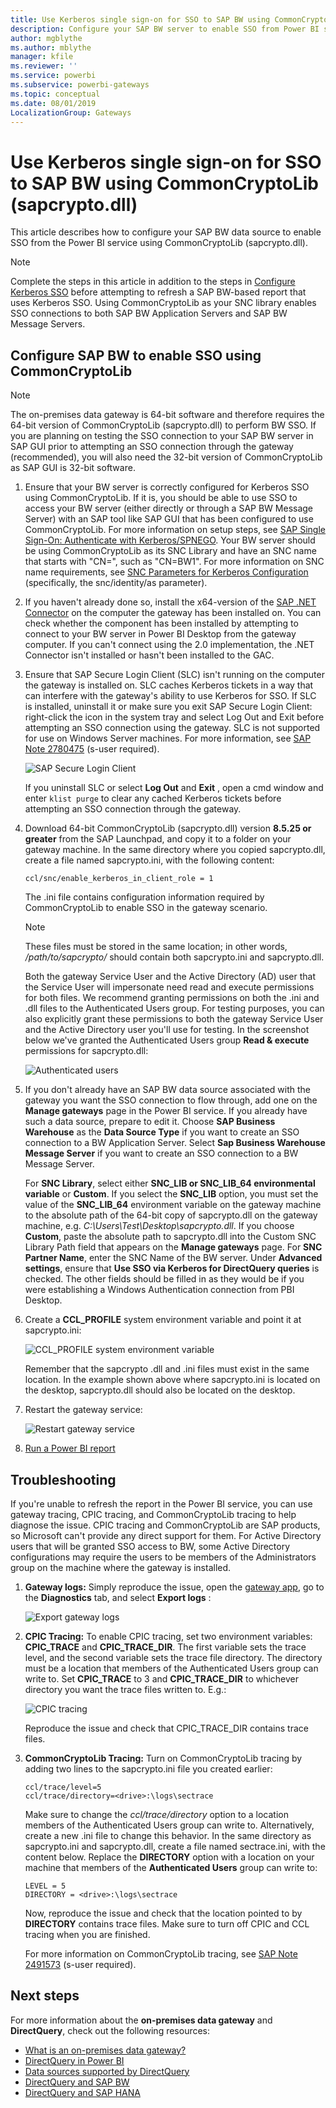 ```yaml
---
title: Use Kerberos single sign-on for SSO to SAP BW using CommonCryptoLib (sapcrypto.dll)
description: Configure your SAP BW server to enable SSO from Power BI service using CommonCryptoLib (sapcrypto.dll)
author: mgblythe
ms.author: mblythe
manager: kfile
ms.reviewer: ''
ms.service: powerbi
ms.subservice: powerbi-gateways
ms.topic: conceptual
ms.date: 08/01/2019
LocalizationGroup: Gateways
---
```


# Use Kerberos single sign-on for SSO to SAP BW using CommonCryptoLib (sapcrypto.dll)

This article describes how to configure your SAP BW data source to enable SSO from the Power BI service using CommonCryptoLib (sapcrypto.dll).

> [!NOTE]
> Complete the steps in this article in addition to the steps in [Configure Kerberos SSO](service-gateway-sso-kerberos.md) before attempting to refresh a SAP BW-based report that uses Kerberos SSO. Using CommonCryptoLib as your SNC library enables SSO connections to both SAP BW Application Servers and SAP BW Message Servers.

## Configure SAP BW to enable SSO using CommonCryptoLib

> [!NOTE]
> The on-premises data gateway is 64-bit software and therefore requires the 64-bit version of CommonCryptoLib (sapcrypto.dll) to perform BW SSO. If you are planning on testing the SSO connection to your SAP BW server in SAP GUI prior to attempting an SSO connection through the gateway (recommended), you will also need the 32-bit version of CommonCryptoLib as SAP GUI is 32-bit software.

1. Ensure that your BW server is correctly configured for Kerberos SSO using CommonCryptoLib. If it is, you should be able to use SSO to access your BW server (either directly or through a SAP BW Message Server) with an SAP tool like SAP GUI that has been configured to use CommonCryptoLib. For more information on setup steps, see [SAP Single Sign-On: Authenticate with Kerberos/SPNEGO](https://blogs.sap.com/2017/07/27/sap-single-sign-on-authenticate-with-kerberosspnego/). Your BW server should be using CommonCryptoLib as its SNC Library and have an SNC name that starts with "CN=", such as "CN=BW1". For more information on SNC name requirements, see [SNC Parameters for Kerberos Configuration](https://help.sap.com/viewer/df185fd53bb645b1bd99284ee4e4a750/3.0/en-US/360534094511490d91b9589d20abb49a.html) (specifically, the snc/identity/as parameter).

1. If you haven't already done so, install the x64-version of the [SAP .NET Connector](https://support.sap.com/en/product/connectors/msnet.html) on the computer the gateway has been installed on. You can check whether the component has been installed by attempting to connect to your BW server in  Power BI Desktop from the gateway computer. If you can't connect using the 2.0 implementation, the .NET Connector isn't installed or hasn't been installed to the GAC.

1. Ensure that SAP Secure Login Client (SLC) isn't running on the computer the gateway is installed on. SLC caches Kerberos tickets in a way that can interfere with the gateway's ability to use Kerberos for SSO. If SLC is installed, uninstall it or make sure you exit SAP Secure Login Client: right-click the icon in the system tray and select Log Out and Exit before attempting an SSO connection using the gateway. SLC is not supported for use on Windows Server machines. For more information, see [SAP Note 2780475](https://launchpad.support.sap.com/#/notes/2780475) (s-user required).

    ![SAP Secure Login Client](media/service-gateway-sso-kerberos/sap-secure-login-client.png)

    If you uninstall SLC or select **Log Out** and **Exit** , open a cmd window and enter `klist purge` to clear any cached Kerberos tickets before attempting an SSO connection through the gateway.

1. Download 64-bit CommonCryptoLib (sapcrypto.dll) version **8.5.25 or greater** from the SAP Launchpad, and copy it to a folder on your gateway machine. In the same directory where you copied sapcrypto.dll, create a file named sapcrypto.ini, with the following content:

    ```
    ccl/snc/enable_kerberos_in_client_role = 1
    ```

    The .ini file contains configuration information required by CommonCryptoLib to enable SSO in the gateway scenario.

    > [!NOTE]
    > These files must be stored in the same location; in other words, _/path/to/sapcrypto/_ should contain both sapcrypto.ini and sapcrypto.dll.

    Both the gateway Service User and the Active Directory (AD) user that the Service User will impersonate need read and execute permissions for both files. We recommend granting permissions on both the .ini and .dll files to the Authenticated Users group. For testing purposes, you can also explicitly grant these permissions to both the gateway Service User and the Active Directory user you'll use for testing. In the screenshot below we've granted the Authenticated Users group **Read &amp; execute** permissions for sapcrypto.dll:

    ![Authenticated users](media/service-gateway-sso-kerberos/authenticated-users.png)

1. If you don't already have an SAP BW data source associated with the gateway you want the SSO connection to flow through, add one on the **Manage gateways** page in the Power BI service. If you already have such a data source, prepare to edit it. Choose **SAP Business Warehouse** as the **Data Source Type** if you want to create an SSO connection to a BW Application Server. Select **Sap Business Warehouse Message Server** if you want to create an SSO connection to a BW Message Server.

    For **SNC Library**, select either **SNC\_LIB or SNC\_LIB\_64 environmental variable** or **Custom**. If you select the **SNC\_LIB** option, you must set the value of the **SNC\_LIB\_64** environment variable on the gateway machine to the absolute path of the 64-bit copy of sapcrypto.dll on the gateway machine, e.g. *C:\Users\Test\Desktop\sapcrypto.dll*. If you choose **Custom**, paste the absolute path to sapcrypto.dll into the Custom SNC Library Path field that appears on the **Manage gateways** page. For **SNC Partner Name**, enter the SNC Name of the BW server. Under **Advanced settings**, ensure that **Use SSO via Kerberos for DirectQuery queries** is checked. The other fields should be filled in as they would be if you were establishing a Windows Authentication connection from PBI Desktop.

1. Create a **CCL\_PROFILE** system environment variable and point it at sapcrypto.ini:

    ![CCL\_PROFILE system environment variable](media/service-gateway-sso-kerberos/ccl-profile-variable.png)

    Remember that the sapcrypto .dll and .ini files must exist in the same location. In the example shown above where sapcrypto.ini is located on the desktop, sapcrypto.dll should also be located on the desktop.

1. Restart the gateway service:

    ![Restart gateway service](media/service-gateway-sso-kerberos/restart-gateway-service.png)

1. [Run a Power BI report](service-gateway-sso-kerberos.md#run-a-power-bi-report)

## Troubleshooting

If you're unable to refresh the report in the Power BI service, you can use gateway tracing, CPIC tracing, and CommonCryptoLib tracing to help diagnose the issue. CPIC tracing and CommonCryptoLib are SAP products, so Microsoft can't provide any direct support for them. For Active Directory users that will be granted SSO access to BW, some Active Directory configurations may require the users to be members of the Administrators group on the machine where the gateway is installed.

1. **Gateway logs:** Simply reproduce the issue, open the [gateway app](https://docs.microsoft.com/data-integration/gateway/service-gateway-app), go to the **Diagnostics** tab, and select **Export logs** :

    ![Export gateway logs](media/service-gateway-sso-kerberos/export-gateway-logs.png)

1. **CPIC Tracing:** To enable CPIC tracing, set two environment variables: **CPIC\_TRACE** and **CPIC\_TRACE\_DIR**. The first variable sets the trace level, and the second variable sets the trace file directory. The directory must be a location that  members of the Authenticated Users group can write to. Set **CPIC\_TRACE** to 3 and **CPIC\_TRACE\_DIR** to whichever directory you want the trace files written to. E.g.:

    ![CPIC tracing](media/service-gateway-sso-kerberos/cpic-tracing.png)

    Reproduce the issue and check that CPIC\_TRACE\_DIR contains trace files.

1. **CommonCryptoLib Tracing:** Turn on CommonCryptoLib tracing by adding two lines to the sapcrypto.ini file you created earlier:

    ```
    ccl/trace/level=5
    ccl/trace/directory=<drive>:\logs\sectrace
    ```

    Make sure to change the _ccl/trace/directory_ option to a location members of the Authenticated Users group can write to. Alternatively, create a new .ini file to change this behavior. In the same directory as sapcrypto.ini and sapcrypto.dll, create a file named sectrace.ini, with the content below. Replace the **DIRECTORY** option with a location on your machine that members of the **Authenticated Users** group can write to:

    ```
    LEVEL = 5
    DIRECTORY = <drive>:\logs\sectrace
    ```

    Now, reproduce the issue and check that the location pointed to by **DIRECTORY** contains trace files. Make sure to turn off CPIC and CCL tracing when you are finished.

    For more information on CommonCryptoLib tracing, see [SAP Note 2491573](https://launchpad.support.sap.com/#/notes/2491573) (s-user required).

## Next steps

For more information about the **on-premises data gateway** and **DirectQuery**, check out the following resources:

* [What is an on-premises data gateway?](/data-integration/gateway/service-gateway-onprem)
* [DirectQuery in Power BI](desktop-directquery-about.md)
* [Data sources supported by DirectQuery](desktop-directquery-data-sources.md)
* [DirectQuery and SAP BW](desktop-directquery-sap-bw.md)
* [DirectQuery and SAP HANA](desktop-directquery-sap-hana.md)
